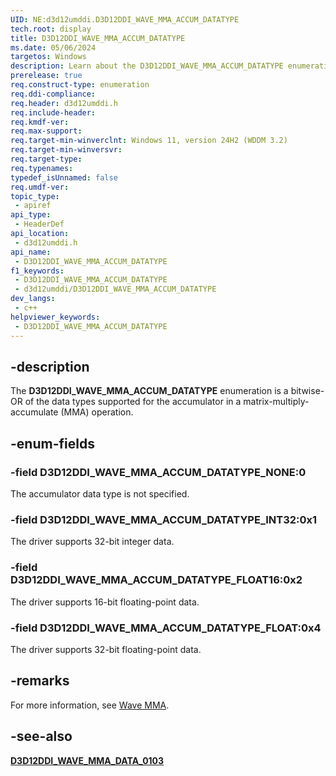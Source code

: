 ```yaml
---
UID: NE:d3d12umddi.D3D12DDI_WAVE_MMA_ACCUM_DATATYPE
tech.root: display
title: D3D12DDI_WAVE_MMA_ACCUM_DATATYPE
ms.date: 05/06/2024
targetos: Windows
description: Learn about the D3D12DDI_WAVE_MMA_ACCUM_DATATYPE enumeration.
prerelease: true
req.construct-type: enumeration
req.ddi-compliance: 
req.header: d3d12umddi.h
req.include-header: 
req.kmdf-ver: 
req.max-support: 
req.target-min-winverclnt: Windows 11, version 24H2 (WDDM 3.2)
req.target-min-winversvr: 
req.target-type: 
req.typenames: 
typedef_isUnnamed: false
req.umdf-ver: 
topic_type:
 - apiref
api_type:
 - HeaderDef
api_location:
 - d3d12umddi.h
api_name:
 - D3D12DDI_WAVE_MMA_ACCUM_DATATYPE
f1_keywords:
 - D3D12DDI_WAVE_MMA_ACCUM_DATATYPE
 - d3d12umddi/D3D12DDI_WAVE_MMA_ACCUM_DATATYPE
dev_langs:
 - c++
helpviewer_keywords:
 - D3D12DDI_WAVE_MMA_ACCUM_DATATYPE
---
```


## -description

The **D3D12DDI_WAVE_MMA_ACCUM_DATATYPE** enumeration is a bitwise-OR of the data types supported for the accumulator in a matrix-multiply-accumulate (MMA) operation.

## -enum-fields

### -field D3D12DDI_WAVE_MMA_ACCUM_DATATYPE_NONE:0

The accumulator data type is not specified.

### -field D3D12DDI_WAVE_MMA_ACCUM_DATATYPE_INT32:0x1

The driver supports 32-bit integer data.

### -field D3D12DDI_WAVE_MMA_ACCUM_DATATYPE_FLOAT16:0x2

The driver supports 16-bit floating-point data.

### -field D3D12DDI_WAVE_MMA_ACCUM_DATATYPE_FLOAT:0x4

The driver supports 32-bit floating-point data.

## -remarks

For more information, see [Wave MMA](https://microsoft.github.io/DirectX-Specs/d3d/HLSL_SM_6_x_WaveMatrix.html).

## -see-also

[**D3D12DDI_WAVE_MMA_DATA_0103**](ns-d3d12umddi-d3d12ddi_wave_mma_data_0103.md)
